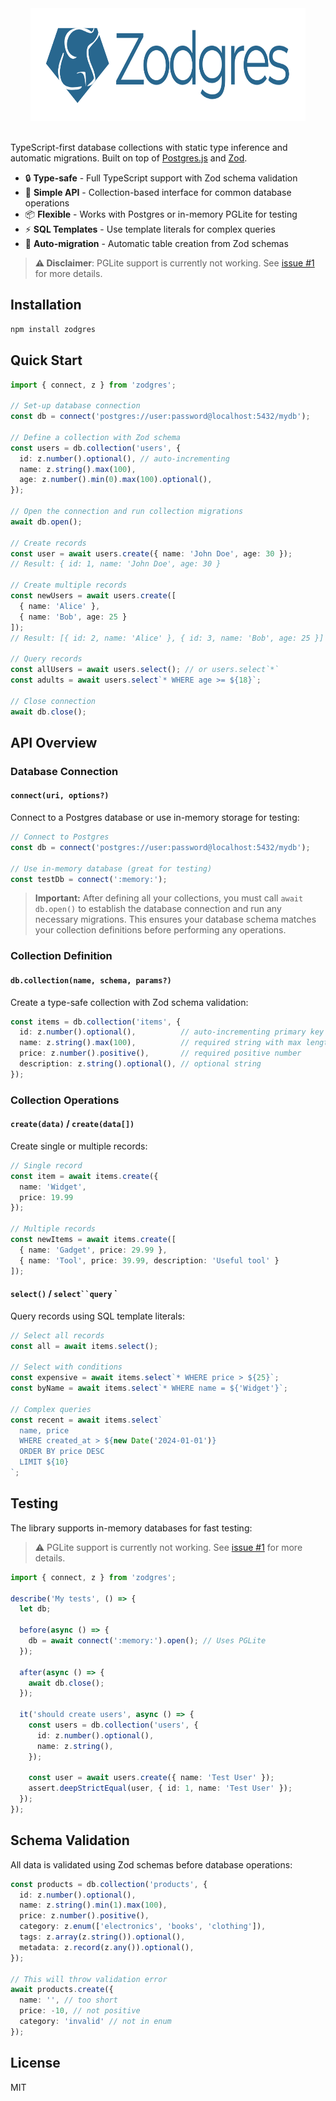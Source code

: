 
<div align="center">
<img width="440" height="180" alt="Zod + Postgres" src="https://github.com/endel/zodgres/blob/main/zodgres.png?raw=1">
<br />
<br />
</div>

TypeScript-first database collections with static type inference and automatic migrations. Built on top of [Postgres.js](https://github.com/porsager/postgres) and [Zod](https://github.com/colinhacks/zod/).

- 🔒 **Type-safe** - Full TypeScript support with Zod schema validation
- 🚀 **Simple API** - Collection-based interface for common database operations
- 📦 **Flexible** - Works with Postgres or in-memory PGLite for testing
- ⚡ **SQL Templates** - Use template literals for complex queries
- 🔄 **Auto-migration** - Automatic table creation from Zod schemas

> **⚠️ Disclaimer**: PGLite support is currently not working. See [issue #1](https://github.com/endel/zodgres/issues/1) for more details.

## Installation

```bash
npm install zodgres
```

## Quick Start

```typescript
import { connect, z } from 'zodgres';

// Set-up database connection
const db = connect('postgres://user:password@localhost:5432/mydb');

// Define a collection with Zod schema
const users = db.collection('users', {
  id: z.number().optional(), // auto-incrementing
  name: z.string().max(100),
  age: z.number().min(0).max(100).optional(),
});

// Open the connection and run collection migrations
await db.open();

// Create records
const user = await users.create({ name: 'John Doe', age: 30 });
// Result: { id: 1, name: 'John Doe', age: 30 }

// Create multiple records
const newUsers = await users.create([
  { name: 'Alice' },
  { name: 'Bob', age: 25 }
]);
// Result: [{ id: 2, name: 'Alice' }, { id: 3, name: 'Bob', age: 25 }]

// Query records
const allUsers = await users.select(); // or users.select`*`
const adults = await users.select`* WHERE age >= ${18}`;

// Close connection
await db.close();
```

## API Overview

### Database Connection

#### `connect(uri, options?)`

Connect to a Postgres database or use in-memory storage for testing:

```typescript
// Connect to Postgres
const db = connect('postgres://user:password@localhost:5432/mydb');

// Use in-memory database (great for testing)
const testDb = connect(':memory:');
```

> **Important:** After defining all your collections, you must call `await db.open()` to establish the database connection and run any necessary migrations. This ensures your database schema matches your collection definitions before performing any operations.


### Collection Definition

#### `db.collection(name, schema, params?)`

Create a type-safe collection with Zod schema validation:

```typescript
const items = db.collection('items', {
  id: z.number().optional(),          // auto-incrementing primary key
  name: z.string().max(100),          // required string with max length
  price: z.number().positive(),       // required positive number
  description: z.string().optional(), // optional string
});
```

### Collection Operations

#### `create(data)` / `create(data[])`

Create single or multiple records:

```typescript
// Single record
const item = await items.create({
  name: 'Widget',
  price: 19.99
});

// Multiple records
const newItems = await items.create([
  { name: 'Gadget', price: 29.99 },
  { name: 'Tool', price: 39.99, description: 'Useful tool' }
]);
```

#### `select()` / `select``query` `

Query records using SQL template literals:

```typescript
// Select all records
const all = await items.select();

// Select with conditions
const expensive = await items.select`* WHERE price > ${25}`;
const byName = await items.select`* WHERE name = ${'Widget'}`;

// Complex queries
const recent = await items.select`
  name, price
  WHERE created_at > ${new Date('2024-01-01')}
  ORDER BY price DESC
  LIMIT ${10}
`;
```

## Testing

The library supports in-memory databases for fast testing:

> ⚠️ PGLite support is currently not working. See [issue #1](https://github.com/endel/zodgres/issues/1) for more details.

```typescript
import { connect, z } from 'zodgres';

describe('My tests', () => {
  let db;

  before(async () => {
    db = await connect(':memory:').open(); // Uses PGLite
  });

  after(async () => {
    await db.close();
  });

  it('should create users', async () => {
    const users = db.collection('users', {
      id: z.number().optional(),
      name: z.string(),
    });

    const user = await users.create({ name: 'Test User' });
    assert.deepStrictEqual(user, { id: 1, name: 'Test User' });
  });
});
```

## Schema Validation

All data is validated using Zod schemas before database operations:

```typescript
const products = db.collection('products', {
  id: z.number().optional(),
  name: z.string().min(1).max(100),
  price: z.number().positive(),
  category: z.enum(['electronics', 'books', 'clothing']),
  tags: z.array(z.string()).optional(),
  metadata: z.record(z.any()).optional(),
});

// This will throw validation error
await products.create({
  name: '', // too short
  price: -10, // not positive
  category: 'invalid' // not in enum
});
```

## License

MIT
